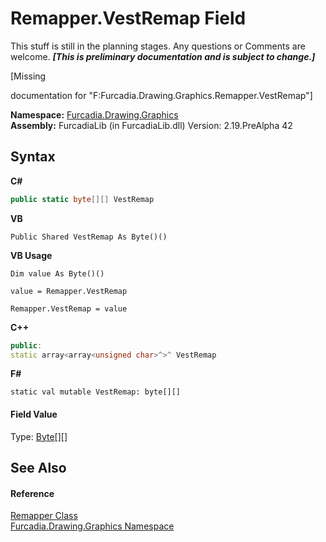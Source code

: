 # Remapper.VestRemap Field
This stuff is still in the planning stages. Any questions or Comments are welcome. _**\[This is preliminary documentation and is subject to change.\]**_

\[Missing <summary> documentation for "F:Furcadia.Drawing.Graphics.Remapper.VestRemap"\]

**Namespace:**&nbsp;<a href="N_Furcadia_Drawing_Graphics">Furcadia.Drawing.Graphics</a><br />**Assembly:**&nbsp;FurcadiaLib (in FurcadiaLib.dll) Version: 2.19.PreAlpha 42

## Syntax

**C#**<br />
``` C#
public static byte[][] VestRemap
```

**VB**<br />
``` VB
Public Shared VestRemap As Byte()()
```

**VB Usage**<br />
``` VB Usage
Dim value As Byte()()

value = Remapper.VestRemap

Remapper.VestRemap = value
```

**C++**<br />
``` C++
public:
static array<array<unsigned char>^>^ VestRemap
```

**F#**<br />
``` F#
static val mutable VestRemap: byte[][]
```


#### Field Value
Type: <a href="http://msdn2.microsoft.com/en-us/library/yyb1w04y" target="_blank">Byte</a>[][]

## See Also


#### Reference
<a href="T_Furcadia_Drawing_Graphics_Remapper">Remapper Class</a><br /><a href="N_Furcadia_Drawing_Graphics">Furcadia.Drawing.Graphics Namespace</a><br />